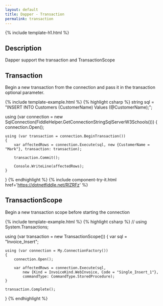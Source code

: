 ```yaml
---
layout: default
title: Dapper - Transaction
permalink: transaction
---
```


{% include template-h1.html %}

## Description
Dapper support the transaction and TransactionScope

## Transaction

Begin a new transaction from the connection and pass it in the transaction optional parameter.

{% include template-example.html %} {% highlight csharp %}
string sql = "INSERT INTO Customers (CustomerName) Values (@CustomerName);";

using (var connection = new SqlConnection(FiddleHelper.GetConnectionStringSqlServerW3Schools()))
{
	connection.Open();
	
	using (var transaction = connection.BeginTransaction())
	{
		var affectedRows = connection.Execute(sql, new {CustomerName = "Mark"}, transaction: transaction);
		
		transaction.Commit();
		
		Console.WriteLine(affectedRows);
	}
}
{% endhighlight %}
{% include component-try-it.html href='https://dotnetfiddle.net/RlZRFz' %}

## TransactionScope

Begin a new transaction scope before starting the connection

{% include template-example.html %} {% highlight csharp %}
// using System.Transactions;

using (var transaction = new TransactionScope())
{
	var sql = "Invoice_Insert";

	using (var connection = My.ConnectionFactory())
	{
		connection.Open();

		var affectedRows = connection.Execute(sql,
			new {Kind = InvoiceKind.WebInvoice, Code = "Single_Insert_1"},
			commandType: CommandType.StoredProcedure);
	}

	transaction.Complete();
}
{% endhighlight %}
